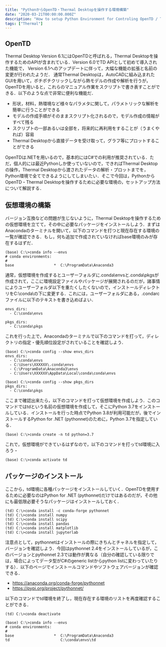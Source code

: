 ```yaml
---
title: "PythonからOpenTD・Thermal Desktopを操作する環境構築"
date: "2020-03-21T00:00:00.000Z"
description: "How to setup Python Environment for Controling OpenTD / Thermal Desktop"
tags: ["Thermal"]
---
```


## OpenTD

Thermal Desktop Version 6.1にはOpenTDと呼ばれる，Thermal Desktopを操作するためのAPIが含まれている．Version 6.0でTD APIとして初めて導入された機能で， Version 6.1へのアップデートに伴って，大幅な機能の拡張と名前の変更が行われたようだ． 通常Thermal Desktopは，AutoCADに組み込まれたGUIを用いて，ポチポチクリックしながら熱モデルの作成や解析を行うが，OpenTDを用いると，これらのマニュアル作業をスクリプトで書き表すことができる．以下のような点で非常に便利な機能だ．

- 形状，材料，熱環境など様々なパラメタに関して，パラメトリックな解析を簡単に行うことができる
- モデルの作成手順がそのままスクリプト化されるので，モデル作成の情報がすべて残る
- スクリプトの一部あるいは全部を，将来的に再利用をすることが（うまくやれば）容易
- Thermal Desktopから直接データを受け取って，グラフ等にプロットすることができる

OpenTDは.NETを用いるので，基本的にはC#での利用が推奨されている．ただ，個人的には最近Pythonしか使っていないので，できればThermal Desktopの操作，Thermal Desktopから渡されたデータの解析・プロットまでを，Python環境で全てできるようにしてしまいたい．そこで今回は，PythonからOpenTD・Thermal Desktopを操作するために必要な環境の，セットアップ方法について解説する．

## 仮想環境の構築

バージョン互換などの問題が生じないように，Thermal Desktopを操作するための仮想環境を立てて，その中に必要なパッケージをインストールしよう．まずはAnacondaのターミナルを開いて，以下のコマンドを打つと現在存在する環境の一覧が確認できる．もし，何も追加で作成されていなければbase環境のみが存在するはずだ．

```shell
(base) C:\>conda info --envs
# conda environments:
#
base                  *  C:\ProgramData\Anaconda3
```

通常，仮想環境を作成するとユーザーフォルダに\.conda\envsと\.conda\pkgsが作成されて，ここに環境設定ファイルやパッケージが展開されるのだが，諸事情によりユーザーフォルダ以下を重たくしたくないので，インストールディレクトリをC:\conda\の下に変更する．これには，ユーザーフォルダにある，.condarcファイルに以下のテキストを書き込めばよい．

```shell
envs_dirs:
  - C:\conda\envs

pkgs_dirs:
  - C:\conda\pkgs
```

これを行った上で，Anacondaのターミナルで以下のコマンドを打って，ディレクトリの指定・優先順位設定がされていることを確認しよう．

```shell
(base) C:\>conda config --show envs_dirs
envs_dirs:
  - C:\conda\envs
  - C:\Users\XXXXXX\.conda\envs
  - C:\ProgramData\Anaconda3\envs
  - C:\Users\XXXXXX\AppData\Local\conda\conda\envs

(base) C:\>conda config --show pkgs_dirs
pkgs_dirs:
  - C:\conda\pkgs
```

ここまで確認出来たら，以下のコマンドを打って仮想環境を作成しよう．このコマンドではtdという名前の仮想環境を作成して，そこにPython 3.7をインストールしている．インストールを行った時点でPython 3.8が利用可能だが，後でインストールするPython for .NET (pythonnet)のために，Python 3.7を指定している．

```shell
(base) C:\>conda create -n td python=3.7
```

これで，仮想環境ができているはずなので，以下のコマンドを打ってtd環境に入ろう・

```shell
(base) C:\>conda activate td
```

## パッケージのインストール

ここから，td環境に各種パッケージをインストールしていく．OpenTDを使用するために必要なのはPython for .NET (pythonnet)だけではあるのだが，その他にも最低限必要そうなパッケージはインストールしておく．

```shell
(td) C:\>conda install -c conda-forge pythonnet
(td) C:\>conda install numpy
(td) C:\>conda install scipy
(td) C:\>conda install pandas
(td) C:\>conda install matplotlib
(td) C:\>conda install jupyterlab
```

注意点として，pythonnetはインストールの際にきちんとチャネルを指定して，バージョンを確認しよう．今回はpythonnet 2.4をインストールしているが，このバージョンとpythonnet 2.3では動作が異なる（自分の確認している限りでは，場合によってデータ型がC#のgeneric listからpython listに変わっていたりする）．以下のページでインストールコマンドやソフトウェアバージョンが確認できる．

- https://anaconda.org/conda-forge/pythonnet
- https://pypi.org/project/pythonnet/

以下のコマンドでtd環境を終了し，現在存在する環境のリストを再度確認することができる．

```shell
(td) C:\>conda deactivate

(base) C:\>conda info --envs
# conda environments:
#
base                  *  C:\ProgramData\Anaconda3
td                       C:\conda\envs\td
```